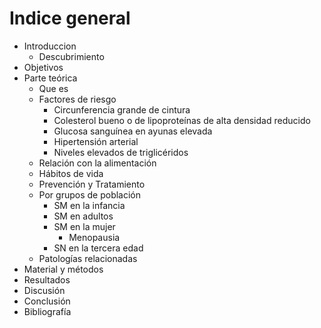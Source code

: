 # Indice general

- Introduccion
    - Descubrimiento
- Objetivos
- Parte teórica
    - Que es
    - Factores de riesgo
        - Circunferencia grande de cintura
        - Colesterol bueno o de lipoproteínas de alta densidad reducido
        - Glucosa sanguínea en ayunas elevada
        - Hipertensión arterial
        - Niveles elevados de triglicéridos
    - Relación con la alimentación
    - Hábitos de vida
    - Prevención y Tratamiento
    - Por grupos de población
        - SM en la infancia
        - SM en adultos
        - SM en la mujer
            - Menopausia
        - SN en la tercera edad
    - Patologías relacionadas
- Material y métodos
- Resultados
- Discusión
- Conclusión
- Bibliografía
